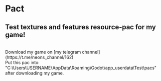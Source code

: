 # Pact 
## Test textures and features resource-pac for my game!
<br>
Download my game on [my telegram channel](https://t.me/neons_channel/162)
<br>
Put this pac into "C:\Users\USERNAME\AppData\Roaming\Godot\app_userdata\Test\pacs" after downloading my game.
